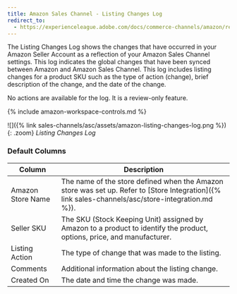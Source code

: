 ```yaml
---
title: Amazon Sales Channel - Listing Changes Log
redirect_to:
  - https://experienceleague.adobe.com/docs/commerce-channels/amazon/reports-logs/logs/listing-changes-log.html
---
```


The Listing Changes Log shows the changes that have occurred in your Amazon Seller Account as a reflection of your Amazon Sales Channel settings. This log indicates the global changes that have been synced between Amazon and Amazon Sales Channel. This log includes listing changes for a product SKU such as the type of action (change), brief description of the change, and the date of the change.

No actions are available for the log. It is a review-only feature.

{% include amazon-workspace-controls.md %}

![]({% link sales-channels/asc/assets/amazon-listing-changes-log.png %}){: .zoom}
_Listing Changes Log_

### Default Columns

|Column|Description|
|--- |--- |
|Amazon Store Name|The name of the store defined when the Amazon store was set up. Refer to [Store Integration]({% link sales-channels/asc/store-integration.md %}). |
|Seller SKU |The SKU (Stock Keeping Unit) assigned by Amazon to a product to identify the product, options, price, and manufacturer. |
|Listing Action |The type of change that was made to the listing. |
|Comments |Additional information about the listing change. |
|Created On |The date and time the change was made. |
